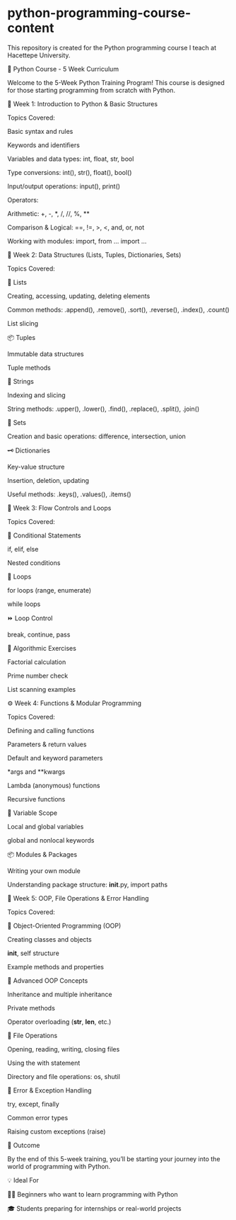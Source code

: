 # python-programming-course-content
This repository is created for the Python programming course I teach at Hacettepe University.


🐍 Python Course - 5 Week Curriculum

Welcome to the 5-Week Python Training Program!
This course is designed for those starting programming from scratch with Python.


📅 Week 1: Introduction to Python & Basic Structures

Topics Covered:

Basic syntax and rules

Keywords and identifiers

Variables and data types: int, float, str, bool

Type conversions: int(), str(), float(), bool()

Input/output operations: input(), print()

Operators:

Arithmetic: +, -, *, /, //, %, **

Comparison & Logical: ==, !=, >, <, and, or, not

Working with modules: import, from ... import ...


🧱 Week 2: Data Structures (Lists, Tuples, Dictionaries, Sets)

Topics Covered:

🔢 Lists

Creating, accessing, updating, deleting elements

Common methods: .append(), .remove(), .sort(), .reverse(), .index(), .count()

List slicing

📦 Tuples

Immutable data structures

Tuple methods

🧵 Strings

Indexing and slicing

String methods: .upper(), .lower(), .find(), .replace(), .split(), .join()

🔣 Sets

Creation and basic operations: difference, intersection, union

🗝️ Dictionaries

Key-value structure

Insertion, deletion, updating

Useful methods: .keys(), .values(), .items()


🔁 Week 3: Flow Controls and Loops

Topics Covered:

🧩 Conditional Statements

if, elif, else

Nested conditions

🔄 Loops

for loops (range, enumerate)

while loops

⏩ Loop Control

break, continue, pass

🧮 Algorithmic Exercises

Factorial calculation

Prime number check

List scanning examples

⚙️ Week 4: Functions & Modular Programming

Topics Covered:

Defining and calling functions

Parameters & return values

Default and keyword parameters

*args and **kwargs

Lambda (anonymous) functions

Recursive functions

🧠 Variable Scope

Local and global variables

global and nonlocal keywords

📦 Modules & Packages

Writing your own module

Understanding package structure: __init__.py, import paths

🧰 Week 5: OOP, File Operations & Error Handling

Topics Covered:

🧱 Object-Oriented Programming (OOP)

Creating classes and objects

__init__, self structure

Example methods and properties

🧬 Advanced OOP Concepts

Inheritance and multiple inheritance

Private methods

Operator overloading (__str__, __len__, etc.)

📂 File Operations

Opening, reading, writing, closing files

Using the with statement

Directory and file operations: os, shutil

🚨 Error & Exception Handling

try, except, finally

Common error types

Raising custom exceptions (raise)

🎯 Outcome

By the end of this 5-week training, you’ll be starting your journey into the world of programming with Python.


💡 Ideal For

👩‍💻 Beginners who want to learn programming with Python

🎓 Students preparing for internships or real-world projects

